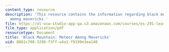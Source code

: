 ```yaml
---
content_type: resource
description: 'This resource contains the information regarding black mountain: meteor
  among mavericks.'
file: https://ol-ocw-studio-app-qa.s3.amazonaws.com/courses/es-291-learning-seminar-experiments-in-education-spring-2003/8861c7083298f3ffa4a1f9199e3ea148_MITES_291S03_blk_mntn.pdf
file_type: application/pdf
resourcetype: Document
title: 'Black Mountain: Meteor Among Mavericks'
uid: 8861c708-3298-f3ff-a4a1-f9199e3ea148
---
```

